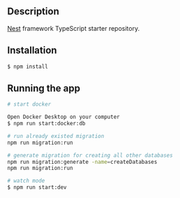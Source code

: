 

## Description

[Nest](https://github.com/nestjs/nest) framework TypeScript starter repository.

## Installation

```bash
$ npm install
```

## Running the app

```bash
# start docker

Open Docker Desktop on your computer
$ npm run start:docker:db

# run already existed migration
npm run migration:run 

# generate migration for creating all other databases
npm run migration:generate -name=createDatabases
npm run migration:run

# watch mode
$ npm run start:dev


```


